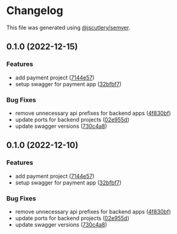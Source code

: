 # Changelog

This file was generated using [@jscutlery/semver](https://github.com/jscutlery/semver).

## 0.1.0 (2022-12-15)


### Features

* add payment project ([7144e57](https://gitlog.ru:2222/Naris/soermono/commit/7144e5718d20081953790676061dd798a10c2d70))
* setup swagger for payment app ([32bfbf7](https://gitlog.ru:2222/Naris/soermono/commit/32bfbf71758109a62b4b8dba473e9a22e99939c7))


### Bug Fixes

* remove unnecessary api prefixes for backend apps ([4f830bf](https://gitlog.ru:2222/Naris/soermono/commit/4f830bfbd6c5ac6cd70504ef4a882a3d41f5854d))
* update ports for backend projects ([02e955d](https://gitlog.ru:2222/Naris/soermono/commit/02e955dfcc67113925dad2cfe249787b84188c7c))
* update swagger versions ([730c4a8](https://gitlog.ru:2222/Naris/soermono/commit/730c4a8e1fba62fbec6a0e150e6e7ac369521338))

## 0.1.0 (2022-12-10)


### Features

* add payment project ([7144e57](https://gitlog.ru:2222/Naris/soermono/commit/7144e5718d20081953790676061dd798a10c2d70))
* setup swagger for payment app ([32bfbf7](https://gitlog.ru:2222/Naris/soermono/commit/32bfbf71758109a62b4b8dba473e9a22e99939c7))


### Bug Fixes

* remove unnecessary api prefixes for backend apps ([4f830bf](https://gitlog.ru:2222/Naris/soermono/commit/4f830bfbd6c5ac6cd70504ef4a882a3d41f5854d))
* update ports for backend projects ([02e955d](https://gitlog.ru:2222/Naris/soermono/commit/02e955dfcc67113925dad2cfe249787b84188c7c))
* update swagger versions ([730c4a8](https://gitlog.ru:2222/Naris/soermono/commit/730c4a8e1fba62fbec6a0e150e6e7ac369521338))
